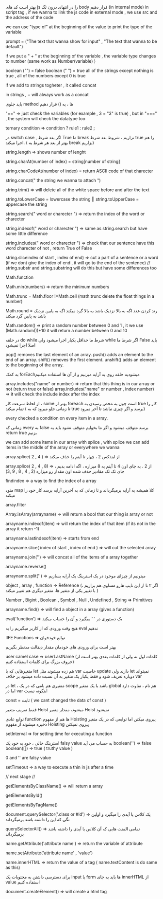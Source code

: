 بهتر است کد های js را در انتهای درون تگ body قرار دهیم (in internal mode)
in script tag , if we wanna to link the js code in external mode , we use src and the address of the code

we can use "type of" at the beginning of the value to print the type of the variable

prompt = ("The text that wanna show for input" , "The text that wanna to be default")

if we put a " + " at the beginning of the variable , the variable type changes to number (same work as Number(variable) )

boolean ("") = false
boolean (" ") = true
all of the strings except nothing is true , all of the numbers except 0 is true

if we add to strings togheter , it called concat

in strings , + will always work as a concat

باید جلوی method ها ، یه () قرار دهیم

"==" => just check the variables     (for example , 3 = "3" is true) , but in "===" , the system will check the datatype too

ternary condition => condition ? rule1 : rule2 ;

در switch case , اگر بعد شرط True ما break نزاریم ، شروط بعد شرط true را هم اجرا میکند. ( بهتر از بعد هر شرط یه break بزاریم)

string.length => shows number of lenght

string.charAt(number of index) = string[number of string]

string.charCodeAt(number of index) = return ASCII code of that charecter

string.concat(" the string we wanna to attach ")

string.trim() => will delete all of the white space before and after the text

string.toLowerCase  = lowercase the string || string.toUpperCase = uppercase the string

string.search(" word or charecter ") => return the index of the word or charecter

string.indexof(" word or charecter ") => same as string.search but have some little difference

string.includes(" word or charecter ") => check that our sentence have this word charecter of not , return True of False

string.sliceindex of start , index of end) => cut a part of a sentence or a word (if we dont give the index of end , it will go to the end of the sentence)  // string.substr and string.substring will do this but have some differences too

Math.function

Math.min(numbers) => return the minimum numbers 

Math.trunc = Math.floor !=Math.ceil (math.trunc delete the float things in a number) 

Math.round = رند کردن عدد اگه به بالا نزدیک باشد به بالا گرد میکند اگه به پایین نزدیک باشد به پایین گرد میکند

Math.random() => print a random number between 0 and 1 , it we use (Math.random())*10 it will return a number between 0 and 10

در حلقه do while شرط ما حداقل یکبار اجرا میشود ولی while اگر شرط ما False باید اصلا اجرا نمیشود


pop() removes the last element of an array.
push() adds an element to the end of an array.
shift() removes the first element.
unshift() adds an element to the beginning of the array.

به کمک forEachمیشودیه حلقه روی یه آرایه میزنیم و از آن ها استفاده میکنیم

array.includes("name" or number) => return that this thing is in our array or not  (return true or false)
array.includes("name" or number , index number) => it will check the include index after the index

از لحاظ سرعت کار ، some بهتر از foreach است چون به محض رسیدن به true کار را تمام میکند ( تا زمانی جلو میرود که به true برسد و اگر چیزی نباشد تا آخر میرود)

every checked a condition on every item in a array.

زمانی که every به false برسد متوقف میشود و اگر ما بخوایم متوقف نشود باید یه return true بزنیم

we can add some items in our array with splice , with splice we can add items in the middle of the array or everywhere we wanna

array.splice( 2 , 4 ) => از ایندکس 2 ، چهار تا آیتم را حذف میکند

array.splice( 2 , 4 , 8) => از 2 ، به جای اون 4 تا آیتم یه 8 میزاره ، اگه ادامه بدیم ، جای تک تک مقادیر حذف شده اون مقدار رو میزاره
(2 , 4 , 8 , 9 ,3)

findindex => a way to find the index of a array

متود map کلا همیشه یه آرایه برمیگرداند و تا زمانی که به آخرین آرایه برسد کار خود را میکند

array.filter

Array.isArray(arrayname) => will return a bool that our thing is array or not

arrayname.indexof(item) => will return the index of that item (if its not in the array it return -1)

arrayname.lastindexof(item) => starts from end

arrayname.slice( index of start , index of end ) => will cut the selected array

arrayname.join('\') => will concat all of the items of a array together

arrayname.reverse()

arrayname.split('') => میتونیم از چیزای موجود در یک استرینگ یک آرایه بسازیم

object , array , function => Reference (اگر ۲ تا از این تایپ هارو مساوی هم بزاریم ، با تغییر یکی از متغیر ها، متغیر دیگری هم تغییر میکند )


Number , Bigint , Boolean , Symbol , Null , Undefined , String => Primitives

arrayname.find() => will find a object in a array (gives a function)

eval('function') => یک دستوری در ' ' میگیرد و آن را حساب میکند

هیچ وقت ورودی که از کاربر میگیریم را به eval ندهیم

IIFE Functions => توابع خودخوان

بهتر است برای ورودی های خودمان مقدار دیفالت مدنظر بگیریم

user camel case => userLastName (کلمات اول نه ولی از کلمات بعدی بهتر است از حروف بزرگ برای کلمات استفاده کنیم)


متغیرهایی که با let هم زده میشوند مثل var خاصیت update دارند ولی let نمیتواند دوباره تعریف شود و فقط یکبار یک متغیر به آن نسبت داده میشود بر خلاف var

در let ، متغیری هم نامی که در یک scope باشد با یک متغیر global هم نام ، تفاوت دارد اما در var اینگونه نیست

const = ثابت ( we cant changed the data of const )

فقط تعریف متغیر Hoist میشود، مقدار متغیر Hoist نمیشود

توابع عادی function ها هم از مفهوم Hoisting پیروی میکنن اما توابعی که در یک متغیر ذخیره میشوند از مفهوم Hoisting پیروی نمیکنن


setInterval => for setting time for executing a function

استرینگ خالی ، خود به خود یک falsy value به حساب می آید
boolean('') => false
boolean([]) => true ( truthy value )

0 and '' are falsy value

setTimeout => a way to execute a thin in js after a time

// next stage // 

getElementsByClassName() => will return a array

getElementsById()

getElementsByTagName()

document.querySelector('.class or #id') => یک کلاس یا آیدی را میگیرد و اولین تگی که  این را داشته باشد برمیگرداند

querySelectorAll() => تمامی المنت هایی که آن کلاس یا آیدی را داشته باشد برمیگرداند

name.getAttribute('attribute name') => return the variable of attribute

name.setAttribute('attribute name' , 'value')

name.innerHTML => return the value of a tag ( name.textContent is do same as this)

برای دسترسی داشتن به محتویات یک input یا form ها باید به جای innerHTML از value استفاده کنیم

document.createElement() => will create a html tag











